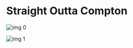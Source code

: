 # Straight Outta Compton 

![img 0](https://i.imgur.com/khJ08Zs.jpg)

![img 1](https://i.imgur.com/5wRRtSH.png)

